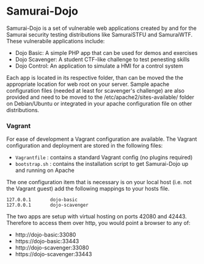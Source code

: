 Samurai-Dojo
============

Samurai-Dojo is a set of vulnerable web applications created by and for the Samurai security testing distributions like SamuraiSTFU and SamuraiWTF.  These vulnerabile applications include:

  - Dojo Basic:  A simple PHP app that can be used for demos and exercises
  - Dojo Scavenger:  A student CTF-like challenge to test penesting skills
  - Dojo Control:  An application to simulate a HMI for a control system

Each app is located in its respective folder, than can be moved the the appropriate location for web root on your server.  Sample apache configuration files (needed at least for scavenger's challenge) are also provided and need to be moved to the /etc/apache2/sites-available/ folder on Debian/Ubuntu or integrated in your apache configuration file on other distributions.

### Vagrant
For ease of development a Vagrant configuration are available.  The Vagrant configuration and deployment are stored in the following files:
* `Vagrantfile` : contains a standard Vagrant config (no plugins required)
* `bootstrap.sh` : contains the installation script to get Samurai-Dojo up and running on Apache

The one configuration item that is necessary is on your local host (i.e. not the Vagrant guest) add the following mappings to your hosts file.

   ```
   127.0.0.1       dojo-basic
   127.0.0.1       dojo-scavenger
   ```

The two apps are setup with virtual hosting on ports 42080 and 42443. Therefore to access them over http, you would point a browser to any of:

* http://dojo-basic:33080
* https://dojo-basic:33443
* http://dojo-scavenger:33080
* https://dojo-scavenger:33443

